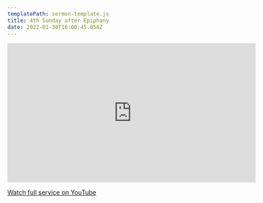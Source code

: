 ```yaml
---
templatePath: sermon-template.js
title: 4th Sunday after Epiphany
date: 2022-01-30T16:00:45.058Z
---
```

<iframe width="560" height="315" src="https://www.youtube.com/embed/zLgGODLUddk" title="YouTube video player" frameborder="0" allow="accelerometer; autoplay; clipboard-write; encrypted-media; gyroscope; picture-in-picture" allowfullscreen></iframe>

[Watch full service on YouTube](https://youtu.be/zLgGODLUddk)